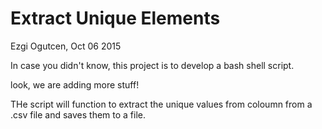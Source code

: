 # Extract Unique Elements
Ezgi Ogutcen, Oct 06 2015

In case you didn't know, this project is to develop a bash shell script.

look, we are adding more stuff!

THe script will function to extract the unique values from  coloumn from a .csv file and saves them to a file.
